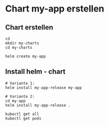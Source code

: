# Chart my-app erstellen 

## Chart erstellen 

```
cd 
mkdir my-charts
cd my-charts
```

```
helm create my-app
``` 

## Install helm - chart 

```
# Variante 1:
helm install my-app-release my-app
```

```
# Variante 2:
cd my-app
helm install my-app-release .
```

```
kubectl get all
kubectl get pods 
```
